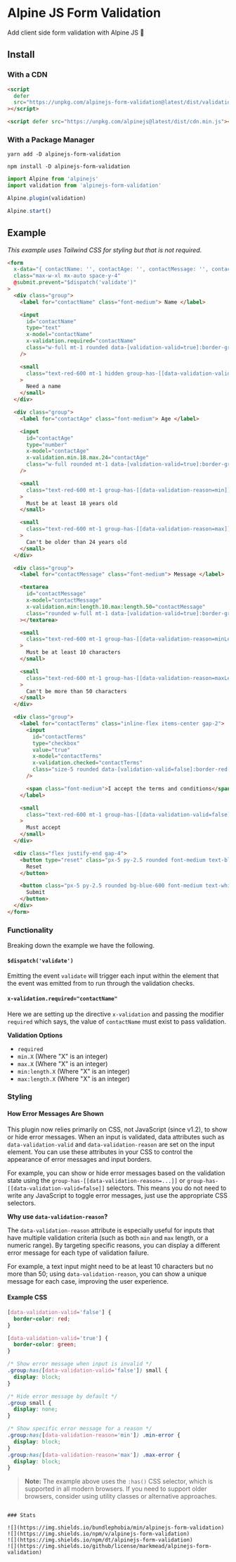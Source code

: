 # Alpine JS Form Validation

Add client side form validation with Alpine JS 🎉

## Install

### With a CDN

```html
<script
  defer
  src="https://unpkg.com/alpinejs-form-validation@latest/dist/validation.min.js"
></script>

<script defer src="https://unpkg.com/alpinejs@latest/dist/cdn.min.js"></script>
```

### With a Package Manager

```shell
yarn add -D alpinejs-form-validation

npm install -D alpinejs-form-validation
```

```js
import Alpine from 'alpinejs'
import validation from 'alpinejs-form-validation'

Alpine.plugin(validation)

Alpine.start()
```

## Example

_This example uses Tailwind CSS for styling but that is not required._

```html
<form
  x-data="{ contactName: '', contactAge: '', contactMessage: '', contactTerms: false }"
  class="max-w-xl mx-auto space-y-4"
  @submit.prevent="$dispatch('validate')"
>
  <div class="group">
    <label for="contactName" class="font-medium"> Name </label>

    <input
      id="contactName"
      type="text"
      x-model="contactName"
      x-validation.required="contactName"
      class="w-full mt-1 rounded data-[validation-valid=true]:border-green-500 data-[validation-valid=false]:border-red-500"
    />

    <small
      class="text-red-600 mt-1 hidden group-has-[[data-validation-valid=false]]:block"
    >
      Need a name
    </small>
  </div>

  <div class="group">
    <label for="contactAge" class="font-medium"> Age </label>

    <input
      id="contactAge"
      type="number"
      x-model="contactAge"
      x-validation.min.18.max.24="contactAge"
      class="w-full rounded mt-1 data-[validation-valid=true]:border-green-500 data-[validation-valid=false]:border-red-500"
    />

    <small
      class="text-red-600 mt-1 group-has-[[data-validation-reason=min]]:block hidden"
    >
      Must be at least 18 years old
    </small>

    <small
      class="text-red-600 mt-1 group-has-[[data-validation-reason=max]]:block hidden"
    >
      Can't be older than 24 years old
    </small>
  </div>

  <div class="group">
    <label for="contactMessage" class="font-medium"> Message </label>

    <textarea
      id="contactMessage"
      x-model="contactMessage"
      x-validation.min:length.10.max:length.50="contactMessage"
      class="rounded w-full mt-1 data-[validation-valid=true]:border-green-500 data-[validation-valid=false]:border-red-500"
    ></textarea>

    <small
      class="text-red-600 mt-1 group-has-[[data-validation-reason=minLength]]:block hidden"
    >
      Must be at least 10 characters
    </small>

    <small
      class="text-red-600 mt-1 group-has-[[data-validation-reason=maxLength]]:block hidden"
    >
      Can't be more than 50 characters
    </small>
  </div>

  <div class="group">
    <label for="contactTerms" class="inline-flex items-center gap-2">
      <input
        id="contactTerms"
        type="checkbox"
        value="true"
        x-model="contactTerms"
        x-validation.checked="contactTerms"
        class="size-5 rounded data-[validation-valid=false]:border-red-500"
      />

      <span class="font-medium">I accept the terms and conditions</span>
    </label>

    <small
      class="text-red-600 mt-1 group-has-[[data-validation-valid=false]]:block hidden"
    >
      Must accept
    </small>
  </div>

  <div class="flex justify-end gap-4">
    <button type="reset" class="px-5 py-2.5 rounded font-medium text-blue-600">
      Reset
    </button>

    <button class="px-5 py-2.5 rounded bg-blue-600 font-medium text-white">
      Submit
    </button>
  </div>
</form>
```

### Functionality

Breaking down the example we have the following.

#### `$dispatch('validate')`

Emitting the event `validate` will trigger each input within the element that
the event was emitted from to run through the validation checks.

#### `x-validation.required="contactName"`

Here we are setting up the directive `x-validation` and passing the modifier
`required` which says, the value of `contactName` must exist to pass validation.

**Validation Options**

- `required`
- `min.X` (Where "X" is an integer)
- `max.X` (Where "X" is an integer)
- `min:length.X` (Where "X" is an integer)
- `max:length.X` (Where "X" is an integer)

### Styling

#### How Error Messages Are Shown

This plugin now relies primarily on CSS, not JavaScript (since v1.2), to show or
hide error messages. When an input is validated, data attributes such as
`data-validation-valid` and `data-validation-reason` are set on the input
element. You can use these attributes in your CSS to control the appearance of
error messages and input borders.

For example, you can show or hide error messages based on the validation state
using the `group-has-[[data-validation-reason=...]]` or
`group-has-[[data-validation-valid=false]]` selectors. This means you do not
need to write any JavaScript to toggle error messages, just use the appropriate
CSS selectors.

**Why use `data-validation-reason`?**

The `data-validation-reason` attribute is especially useful for inputs that have
multiple validation criteria (such as both `min` and `max` length, or a numeric
range). By targeting specific reasons, you can display a different error message
for each type of validation failure.

For example, a text input might need to be at least 10 characters but no more
than 50; using `data-validation-reason`, you can show a unique message for each
case, improving the user experience.

#### Example CSS

```css
[data-validation-valid='false'] {
  border-color: red;
}

[data-validation-valid='true'] {
  border-color: green;
}

/* Show error message when input is invalid */
.group:has([data-validation-valid='false']) small {
  display: block;
}

/* Hide error message by default */
.group small {
  display: none;
}

/* Show specific error message for a reason */
.group:has([data-validation-reason='min']) .min-error {
  display: block;
}
.group:has([data-validation-reason='max']) .max-error {
  display: block;
}
```

> **Note:** The example above uses the `:has()` CSS selector, which is supported
> in all modern browsers. If you need to support older browsers, consider using
> utility classes or alternative approaches.

```

### Stats

![](https://img.shields.io/bundlephobia/min/alpinejs-form-validation)
![](https://img.shields.io/npm/v/alpinejs-form-validation)
![](https://img.shields.io/npm/dt/alpinejs-form-validation)
![](https://img.shields.io/github/license/markmead/alpinejs-form-validation)
```
